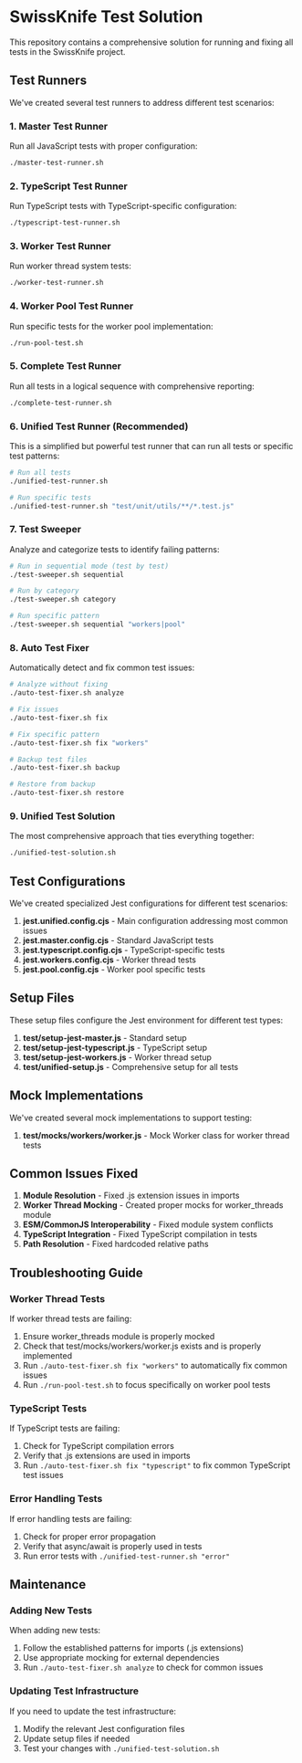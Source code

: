 # SwissKnife Test Solution

This repository contains a comprehensive solution for running and fixing all tests in the SwissKnife project.

## Test Runners

We've created several test runners to address different test scenarios:

### 1. Master Test Runner

Run all JavaScript tests with proper configuration:

```bash
./master-test-runner.sh
```

### 2. TypeScript Test Runner

Run TypeScript tests with TypeScript-specific configuration:

```bash
./typescript-test-runner.sh
```

### 3. Worker Test Runner

Run worker thread system tests:

```bash
./worker-test-runner.sh
```

### 4. Worker Pool Test Runner

Run specific tests for the worker pool implementation:

```bash
./run-pool-test.sh
```

### 5. Complete Test Runner

Run all tests in a logical sequence with comprehensive reporting:

```bash
./complete-test-runner.sh
```

### 6. Unified Test Runner (Recommended)

This is a simplified but powerful test runner that can run all tests or specific test patterns:

```bash
# Run all tests
./unified-test-runner.sh

# Run specific tests
./unified-test-runner.sh "test/unit/utils/**/*.test.js"
```

### 7. Test Sweeper

Analyze and categorize tests to identify failing patterns:

```bash
# Run in sequential mode (test by test)
./test-sweeper.sh sequential

# Run by category
./test-sweeper.sh category

# Run specific pattern
./test-sweeper.sh sequential "workers|pool"
```

### 8. Auto Test Fixer

Automatically detect and fix common test issues:

```bash
# Analyze without fixing
./auto-test-fixer.sh analyze

# Fix issues
./auto-test-fixer.sh fix

# Fix specific pattern
./auto-test-fixer.sh fix "workers"

# Backup test files
./auto-test-fixer.sh backup

# Restore from backup
./auto-test-fixer.sh restore
```

### 9. Unified Test Solution

The most comprehensive approach that ties everything together:

```bash
./unified-test-solution.sh
```

## Test Configurations

We've created specialized Jest configurations for different test scenarios:

1. **jest.unified.config.cjs** - Main configuration addressing most common issues
2. **jest.master.config.cjs** - Standard JavaScript tests
3. **jest.typescript.config.cjs** - TypeScript-specific tests
4. **jest.workers.config.cjs** - Worker thread tests
5. **jest.pool.config.cjs** - Worker pool specific tests

## Setup Files

These setup files configure the Jest environment for different test types:

1. **test/setup-jest-master.js** - Standard setup
2. **test/setup-jest-typescript.js** - TypeScript setup
3. **test/setup-jest-workers.js** - Worker thread setup
4. **test/unified-setup.js** - Comprehensive setup for all tests

## Mock Implementations

We've created several mock implementations to support testing:

1. **test/mocks/workers/worker.js** - Mock Worker class for worker thread tests

## Common Issues Fixed

1. **Module Resolution** - Fixed .js extension issues in imports
2. **Worker Thread Mocking** - Created proper mocks for worker_threads module
3. **ESM/CommonJS Interoperability** - Fixed module system conflicts
4. **TypeScript Integration** - Fixed TypeScript compilation in tests
5. **Path Resolution** - Fixed hardcoded relative paths

## Troubleshooting Guide

### Worker Thread Tests

If worker thread tests are failing:

1. Ensure worker_threads module is properly mocked
2. Check that test/mocks/workers/worker.js exists and is properly implemented
3. Run `./auto-test-fixer.sh fix "workers"` to automatically fix common issues
4. Run `./run-pool-test.sh` to focus specifically on worker pool tests

### TypeScript Tests

If TypeScript tests are failing:

1. Check for TypeScript compilation errors
2. Verify that .js extensions are used in imports
3. Run `./auto-test-fixer.sh fix "typescript"` to fix common TypeScript test issues

### Error Handling Tests

If error handling tests are failing:

1. Check for proper error propagation
2. Verify that async/await is properly used in tests
3. Run error tests with `./unified-test-runner.sh "error"`

## Maintenance

### Adding New Tests

When adding new tests:

1. Follow the established patterns for imports (.js extensions)
2. Use appropriate mocking for external dependencies
3. Run `./auto-test-fixer.sh analyze` to check for common issues

### Updating Test Infrastructure

If you need to update the test infrastructure:

1. Modify the relevant Jest configuration files
2. Update setup files if needed
3. Test your changes with `./unified-test-solution.sh`
